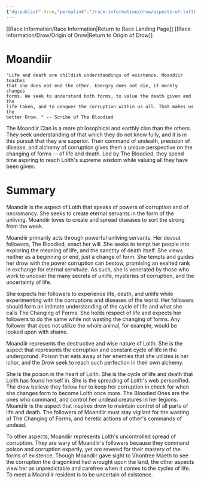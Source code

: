 ```yaml
---
{"dg-publish":true,"permalink":"/race-information/drow/aspects-of-lolth/moandiir/","dgHomeLink":true,"dgPassFrontmatter":false}
---
```


[[Race Information/Race Information|Return to Race Landing Page]]
[[Race Information/Drow/Origin of Drow|Return to Origin of Drow]]
# Moandiir
	"Life and death are childish understandings of existence. Moandiir teaches 
	that one does not end the other. Energry does not die, it merely changes 
	forms. We seek to understand both forms, to value the death given and the 
	life taken, and to conquer the corruption within us all. That makes us the 
	better Drow. " -- Scribe of The Bloodied

The Moandiir Clan is a more philosophical and earthly clan than the others. They seek understanding of that which they do not know fully, and it is in this pursuit that they are superior. Their command of undeath, precision of disease, and alchemy of corruption gives them a unique perspective on the changing of forms -- of life and death. Led by The Bloodied, they spend time aspiring to reach Lolth's supreme wisdom while valuing all they have been given. 

# Summary
Moandiir is the aspect of Lolth that speaks of powers of corruption and of necromancy.  She seeks to create eternal servants in the form of the unliving. Moandiir loves to create and spread diseases to sort the strong from the weak. 

Moandiir primarily acts through powerful unliving servants. Her devout followers, The Bloodied, enact her will. She seeks to tempt her people into exploring the meaning of life, and the sanctity of death itself. She views neither as a beginning or end, just a change of form. She tempts and guides her drow with the power corruption can bestow, promising an exalted rank in exchange for eternal servitude. As such, she is venerated by those who work to uncover the many secrets of unlife, mysteries of corruption, and the uncertainty of life. 

She expects her followers to experience life, death, and unlife while experimenting with the corruptions and diseases of the world. Her followers should form an intimate understanding of the cycle of life and what she calls The Changing of Forms. She holds respect of life and expects her followers to do the same while not wasting the changing of forms. Any follower that does not utilize the whole animal, for example, would be looked upon with shame. 

Moandiir represents the destructive and wise nature of Lolth. She is the aspect that represents the corruption and constant cycle of life in the undergorund. Poison that eats away at her enemies that she utilizes is her ichor, and the Drow seek to reach such perfection in their own alchemy. 

She is the poison in the heart of Lolth. She is the cycle of life and death that Lolth has found herself in. She is the spreading of Lolth's web personified. The drow believe they follow her to keep her corruption in check for when she changes form to become Lolth once more. The Bloodied Ones are the ones who command, and control her undead creatures in her legions. Moandiir is the aspect that inspires drow to maintain control of all parts of life and death. The followers of Moandiir must stay vigilant for the wasting of The Changing of Forms, and heretic actions of other's commands of undead. 

To other aspects, Moandiir represents Lolth's uncontrolled spread of corruption. They are wary of Moandiir's followers because they command poison and corruption expertly, yet are revered for their mastery of the forms of existence. Though Moandiir gave sight to Vhontree Maeth to see the corruption the dragonkind had wrought upon the land, the other aspects view her as unpredictable and carefree when it comes to the cycles of life. To meet a Moandiir resident is to be uncertain of existence. 